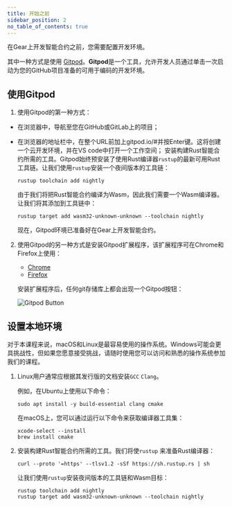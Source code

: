 ```yaml
---
title: 开始之前
sidebar_position: 2
no_table_of_contents: true
---
```


在Gear上开发智能合约之前，您需要配置开发环境。

其中一种方式是使用 [Gitpod](https://www.gitpod.io/)。**Gitpod**是一个工具，允许开发人员通过单击一次启动为您的GitHub项目准备的可用于编码的开发环境。

## 使用Gitpod

1. 使用Gitpod的第一种方式：

- 在浏览器中，导航至您在GitHub或GitLab上的项目；
- 在浏览器的地址栏中，在整个URL前加上gitpod.io/#并按Enter键。这将创建一个云开发环境，并在VS code中打开一个工作空间；
 安装构建Rust智能合约所需的工具。Gitpod始终预安装了使用Rust编译器`rustup`的最新可用Rust工具链。让我们使用`rustup`安装一个夜间版本的工具链：

    ```
    rustup toolchain add nightly
    ```

    由于我们将把Rust智能合约编译为Wasm，因此我们需要一个Wasm编译器。让我们将其添加到工具链中：

    ```rustup target add wasm32-unknown-unknown --toolchain nightly```

    现在，Gitpod环境已准备好在Gear上开发智能合约。

2. 使用Gitpod的另一种方式是安装Gitpod扩展程序，该扩展程序可在Chrome和Firefox上使用：

    - [Chrome](https://chrome.google.com/webstore/detail/gitpod-always-ready-to-co/dodmmooeoklaejobgleioelladacbeki)
    - [Firefox](https://addons.mozilla.org/en-US/firefox/addon/gitpod/)

    安装扩展程序后，任何git存储库上都会出现一个Gitpod按钮：

    ![Gitpod Button](/img/01/gitpod-button.png)

## 设置本地环境

对于本课程来说，macOS和Linux是最容易使用的操作系统。Windows可能会更具挑战性，但如果您愿意接受挑战，请随时使用您可以访问和熟悉的操作系统参加我们的课程。

1. Linux用户通常应根据其发行版的文档安装`GCC` `Clang`。

    例如，在Ubuntu上使用以下命令：

    ```
    sudo apt install -y build-essential clang cmake
    ```

    在macOS上，您可以通过运行以下命令来获取编译器工具集：

    ```
    xcode-select --install
    brew install cmake
    ```

2. 安装构建Rust智能合约所需的工具。我们将使`rustup` 来准备Rust编译器：

    ```
    curl --proto '=https' --tlsv1.2 -sSf https://sh.rustup.rs | sh
    ```

    让我们使用`rustup`安装夜间版本的工具链和Wasm目标：

    ```
    rustup toolchain add nightly
    rustup target add wasm32-unknown-unknown --toolchain nightly
    ```
